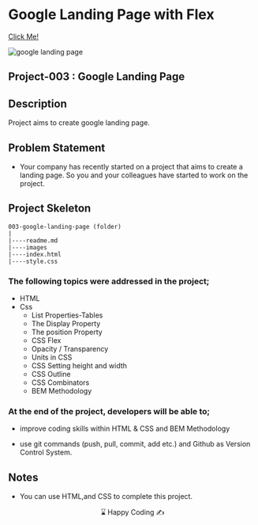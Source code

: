 # Google Landing Page with Flex

[Click Me!]( https://kaplanh.github.io/google-Landing-page/)

![google landing page](https://github.com/kaplanh/Google-Landing-Page-with-Flex/assets/101884444/c497f557-b8d6-41b0-94ab-146664ff589b)

## Project-003 : Google Landing Page

## Description

Project aims to create google landing page.

## Problem Statement

-   Your company has recently started on a project that aims to create a landing page. So you and your colleagues have started to work on the project.

## Project Skeleton

```
003-google-landing-page (folder)
|
|----readme.md
|----images
|----index.html
|----style.css
```

### The following topics were addressed in the project;

-   HTML
-   Css
    -   List Properties-Tables
    -   The Display Property
    -   The position Property
    -   CSS Flex
    -   Opacity / Transparency
    -   Units in CSS
    -   CSS Setting height and width
    -   CSS Outline
    -   CSS Combinators
    -   BEM Methodology

### At the end of the project, developers will be able to;

-   improve coding skills within HTML & CSS and BEM Methodology

-   use git commands (push, pull, commit, add etc.) and Github as Version Control System.

## Notes

-   You can use HTML,and CSS to complete this project.

<center> ⌛ Happy Coding  ✍ </center>
